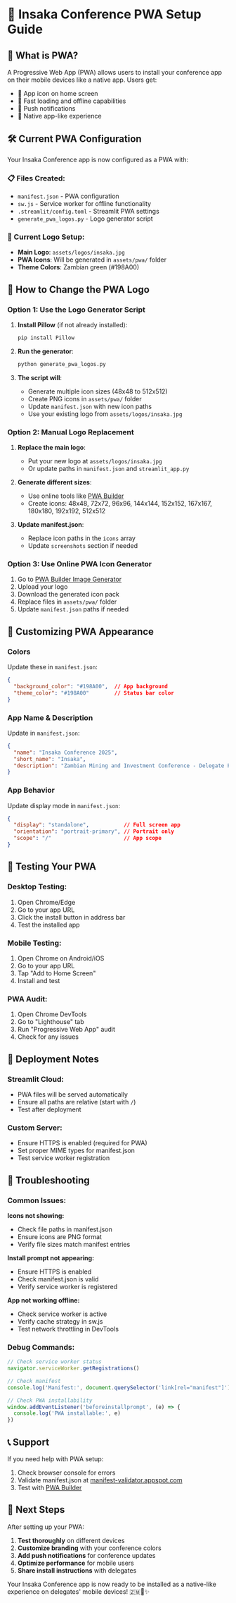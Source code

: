 # 📱 Insaka Conference PWA Setup Guide

## 🎯 What is PWA?

A Progressive Web App (PWA) allows users to install your conference app on their mobile devices like a native app. Users get:
- 📱 App icon on home screen
- 🚀 Fast loading and offline capabilities  
- 🔔 Push notifications
- 📲 Native app-like experience

## 🛠️ Current PWA Configuration

Your Insaka Conference app is now configured as a PWA with:

### 📋 Files Created:
- `manifest.json` - PWA configuration
- `sw.js` - Service worker for offline functionality
- `.streamlit/config.toml` - Streamlit PWA settings
- `generate_pwa_logos.py` - Logo generator script

### 🎨 Current Logo Setup:
- **Main Logo**: `assets/logos/insaka.jpg`
- **PWA Icons**: Will be generated in `assets/pwa/` folder
- **Theme Colors**: Zambian green (#198A00)

## 🔄 How to Change the PWA Logo

### Option 1: Use the Logo Generator Script

1. **Install Pillow** (if not already installed):
   ```bash
   pip install Pillow
   ```

2. **Run the generator**:
   ```bash
   python generate_pwa_logos.py
   ```

3. **The script will**:
   - Generate multiple icon sizes (48x48 to 512x512)
   - Create PNG icons in `assets/pwa/` folder
   - Update `manifest.json` with new icon paths
   - Use your existing logo from `assets/logos/insaka.jpg`

### Option 2: Manual Logo Replacement

1. **Replace the main logo**:
   - Put your new logo at `assets/logos/insaka.jpg`
   - Or update paths in `manifest.json` and `streamlit_app.py`

2. **Generate different sizes**:
   - Use online tools like [PWA Builder](https://www.pwabuilder.com/imageGenerator)
   - Create icons: 48x48, 72x72, 96x96, 144x144, 152x152, 167x167, 180x180, 192x192, 512x512

3. **Update manifest.json**:
   - Replace icon paths in the `icons` array
   - Update `screenshots` section if needed

### Option 3: Use Online PWA Icon Generator

1. Go to [PWA Builder Image Generator](https://www.pwabuilder.com/imageGenerator)
2. Upload your logo
3. Download the generated icon pack
4. Replace files in `assets/pwa/` folder
5. Update `manifest.json` paths if needed

## 🎨 Customizing PWA Appearance

### Colors
Update these in `manifest.json`:
```json
{
  "background_color": "#198A00",  // App background
  "theme_color": "#198A00"        // Status bar color
}
```

### App Name & Description
Update in `manifest.json`:
```json
{
  "name": "Insaka Conference 2025",
  "short_name": "Insaka",
  "description": "Zambian Mining and Investment Conference - Delegate Portal"
}
```

### App Behavior
Update display mode in `manifest.json`:
```json
{
  "display": "standalone",           // Full screen app
  "orientation": "portrait-primary", // Portrait only
  "scope": "/"                       // App scope
}
```

## 📱 Testing Your PWA

### Desktop Testing:
1. Open Chrome/Edge
2. Go to your app URL
3. Click the install button in address bar
4. Test the installed app

### Mobile Testing:
1. Open Chrome on Android/iOS
2. Go to your app URL
3. Tap "Add to Home Screen"
4. Install and test

### PWA Audit:
1. Open Chrome DevTools
2. Go to "Lighthouse" tab
3. Run "Progressive Web App" audit
4. Check for any issues

## 🚀 Deployment Notes

### Streamlit Cloud:
- PWA files will be served automatically
- Ensure all paths are relative (start with `/`)
- Test after deployment

### Custom Server:
- Ensure HTTPS is enabled (required for PWA)
- Set proper MIME types for manifest.json
- Test service worker registration

## 🔧 Troubleshooting

### Common Issues:

**Icons not showing:**
- Check file paths in manifest.json
- Ensure icons are PNG format
- Verify file sizes match manifest entries

**Install prompt not appearing:**
- Ensure HTTPS is enabled
- Check manifest.json is valid
- Verify service worker is registered

**App not working offline:**
- Check service worker is active
- Verify cache strategy in sw.js
- Test network throttling in DevTools

### Debug Commands:
```javascript
// Check service worker status
navigator.serviceWorker.getRegistrations()

// Check manifest
console.log('Manifest:', document.querySelector('link[rel="manifest"]'))

// Check PWA installability
window.addEventListener('beforeinstallprompt', (e) => {
  console.log('PWA installable:', e)
})
```

## 📞 Support

If you need help with PWA setup:
1. Check browser console for errors
2. Validate manifest.json at [manifest-validator.appspot.com](https://manifest-validator.appspot.com)
3. Test with [PWA Builder](https://www.pwabuilder.com)

## 🎉 Next Steps

After setting up your PWA:
1. **Test thoroughly** on different devices
2. **Customize branding** with your conference colors
3. **Add push notifications** for conference updates
4. **Optimize performance** for mobile users
5. **Share install instructions** with delegates

Your Insaka Conference app is now ready to be installed as a native-like experience on delegates' mobile devices! 🇿🇲📱✨

